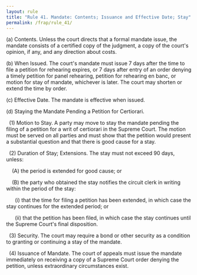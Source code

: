 ```yaml
---
layout: rule
title: "Rule 41. Mandate: Contents; Issuance and Effective Date; Stay"
permalink: /frap/rule_41/
---
```


(a) Contents. Unless the court directs that a formal mandate issue, the mandate consists of a certified copy of the judgment, a copy of the court's opinion, if any, and any direction about costs.


(b) When Issued. The court's mandate must issue 7 days after the time to file a petition for rehearing expires, or 7 days after entry of an order denying a timely petition for panel rehearing, petition for rehearing en banc, or motion for stay of mandate, whichever is later. The court may shorten or extend the time by order.


(c) Effective Date. The mandate is effective when issued.


(d) Staying the Mandate Pending a Petition for Certiorari.


&nbsp;&nbsp;(1) Motion to Stay. A party may move to stay the mandate pending the filing of a petition for a writ of certiorari in the Supreme Court. The motion must be served on all parties and must show that the petition would present a substantial question and that there is good cause for a stay.


&nbsp;&nbsp;(2) Duration of Stay; Extensions. The stay must not exceed 90 days, unless:


&nbsp;&nbsp;&nbsp;&nbsp;(A) the period is extended for good cause; or


&nbsp;&nbsp;&nbsp;&nbsp;(B) the party who obtained the stay notifies the circuit clerk in writing within the period of the stay:


&nbsp;&nbsp;&nbsp;&nbsp;&nbsp;&nbsp;(i) that the time for filing a petition has been extended, in which case the stay continues for the extended period; or


&nbsp;&nbsp;&nbsp;&nbsp;&nbsp;&nbsp;(ii) that the petition has been filed, in which case the stay continues until the Supreme Court's final disposition.


&nbsp;&nbsp;(3) Security. The court may require a bond or other security as a condition to granting or continuing a stay of the mandate.


&nbsp;&nbsp;(4) Issuance of Mandate. The court of appeals must issue the mandate immediately on receiving a copy of a Supreme Court order denying the petition, unless extraordinary circumstances exist.
